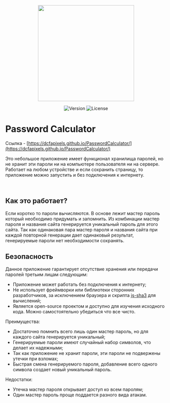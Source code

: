 <p align="center">
<img width="300" src="https://github.com/user-attachments/assets/f1d0bf22-1350-4744-bd03-2165cb4ac1bc">
</p>

<p align="center">
<img alt="Version" src="https://img.shields.io/github/manifest-json/v/DCFApixels/PasswordCalculator?color=%231e90ff&style=for-the-badge">
<img alt="License" src="https://img.shields.io/github/license/DCFApixels/PasswordCalculator?color=1e90ff&style=for-the-badge">
</p>

# Password Calculator
Ссылка - [https://dcfapixels.github.io/PasswordCalculator/](https://dcfapixels.github.io/PasswordCalculator/)

Это небольшое приложение имеет функционал хранилища паролей, но не хранит эти пароли ни на компьютере пользователя ни на сервере. Работает на любом устройстве и если сохранить страницу, то приложение можно запустить и без подключения к интернету.

</br>

## Как это работает?

Если коротко то пароли вычисляются. В основе лежит мастер пароль который необходимо придумать и запомнить. Из комбинации мастер пароля и названия сайта генерируется уникальный пароль для этого сайта. Так как одинаковая пара мастер пароля и названия сайта при каждой повторной генерации дает одинаковый результат, генерируемые пароли нет необходимости сохранять. 

## Безопасность

Данное приложение гарантирует отсутствие хранения или передачи паролей третьим лицам следующим: 
+ Приложение может работать без подключения к интернету; 
+ Не использует фреймворки или библиотеки сторонних разработчиков, за исключением браузера и скрипта [js-sha3](https://github.com/emn178/js-sha3) для вычислений; 
+ Является open-source проектом и доступно для изучения исходного кода. Можно самостоятельно убедиться что все чисто.

Преимущества:<br>
+ Достаточно помнить всего лишь один мастер пароль, но для каждого сайта генерируется уникальный;
+ Генерируемые пароли имеют случайный набор символов, что делает их надежными;
+ Так как приложение не хранит пароли, эти пароли не подвержены утечки при взломах;
+ Быстрая смена генерируемого пароля, добавление всего одного символа создает новый уникальный пароль.

Недостатки:<br>
+ Утечка мастер пароля открывает доступ ко всем паролям;
+ Один мастер пароль проще поддается разного вида атакам.